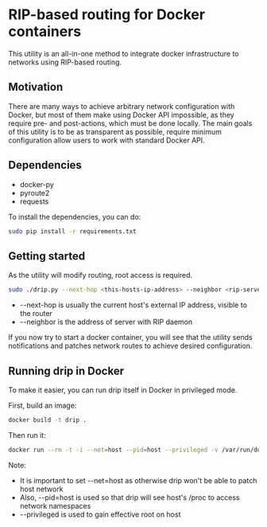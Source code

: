 # RIP-based routing for Docker containers

This utility is an all-in-one method to integrate docker infrastructure
to networks using RIP-based routing.

## Motivation

There are many ways to achieve arbitrary network configuration with Docker, but
most of them make using Docker API impossible, as they require pre- and
post-actions, which must be done locally. The main goals of this utility is to
be as transparent as possible, require minimum configuration allow users to
work with standard Docker API.

## Dependencies

- docker-py
- pyroute2
- requests

To install the dependencies, you can do:

``` bash
sudo pip install -r requirements.txt
```

## Getting started

As the utility will modify routing, root access is required.

```bash
sudo ./drip.py --next-hop <this-hosts-ip-address> --neighbor <rip-server>
```

* --next-hop is usually the current host's external IP address, visible to the router
* --neighbor is the address of server with RIP daemon

If you now try to start a docker container, you will see that the utility sends
notifications and patches network routes to achieve desired configuration.

## Running drip in Docker

To make it easier, you can run drip itself in Docker in privileged mode.

First, build an image:

```bash
docker build -t drip .
```

Then run it:

```bash
docker run --rm -t -i --net=host --pid=host --privileged -v /var/run/docker.sock:/var/run/docker.sock -e DRIP_NETWORKS=bridge drip
```

Note:

* It is important to set --net=host as otherwise drip won't be able to patch host network
* Also, --pid=host is used so that drip will see host's /proc to access network namespaces
* --privileged is used to gain effective root on host
